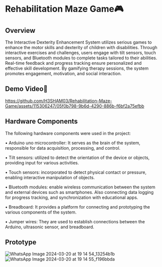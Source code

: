# Rehabilitation Maze Game🎮
## Overview
The Interactive Dexterity Enhancement System utilizes serious games to enhance the motor skills and dexterity of children with disabilities. Through interactive exercises and challenges, users engage with tilt sensors, touch sensors, and Bluetooth modules to complete tasks tailored to their abilities. Real-time feedback and progress tracking ensure personalized and effective skill development. By gamifying therapy sessions, the system promotes engagement, motivation, and social interaction. 

## Demo Video🎥
https://github.com/H3SHAM03/Rehabilitation-Maze-Game/assets/115306247/05f0b798-9b6d-4290-886b-f6bf2a75efbb

## Hardware Components
The following hardware components were used in the project: 

• Arduino uno microcontroller: It serves as the brain of the system, responsible for data acquisition, processing, and control. 

• Tilt sensors: utilized to detect the orientation of the device or objects, providing input for various activities. 

• Touch sensors: incorporated to detect physical contact or pressure, enabling interactive manipulation of objects. 

• Bluetooth modules: enable wireless communication between the system and external devices such as smartphones. Also connecting data logging for progress tracking, and synchronization with educational apps.

• Breadboard: It provides a platform for connecting and prototyping the various components of the system. 

• Jumper wires: They are used to establish connections between the Arduino, ultrasonic sensor, and breadboard.

## Prototype
![WhatsApp Image 2024-03-20 at 19 14 54_13254b1b](https://github.com/H3SHAM03/Rehabilitation-Maze-Game/assets/115306247/08b964f6-aa5d-44e4-a31d-39d866f048bc)
![WhatsApp Image 2024-03-20 at 19 14 55_f196bbda](https://github.com/H3SHAM03/Rehabilitation-Maze-Game/assets/115306247/43c91d02-81e6-4647-9f88-bf743e8fe20a)

